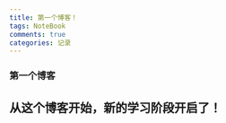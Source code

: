 ```yaml
---
title: 第一个博客！
tags: NoteBook
comments: true
categories: 记录
---
```


### 第一个博客

## 从这个博客开始，新的学习阶段开启了！
